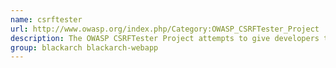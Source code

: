 ```yaml
---
name: csrftester
url: http://www.owasp.org/index.php/Category:OWASP_CSRFTester_Project
description: The OWASP CSRFTester Project attempts to give developers the ability to test their applications for CSRF flaws.
group: blackarch blackarch-webapp
---
```

